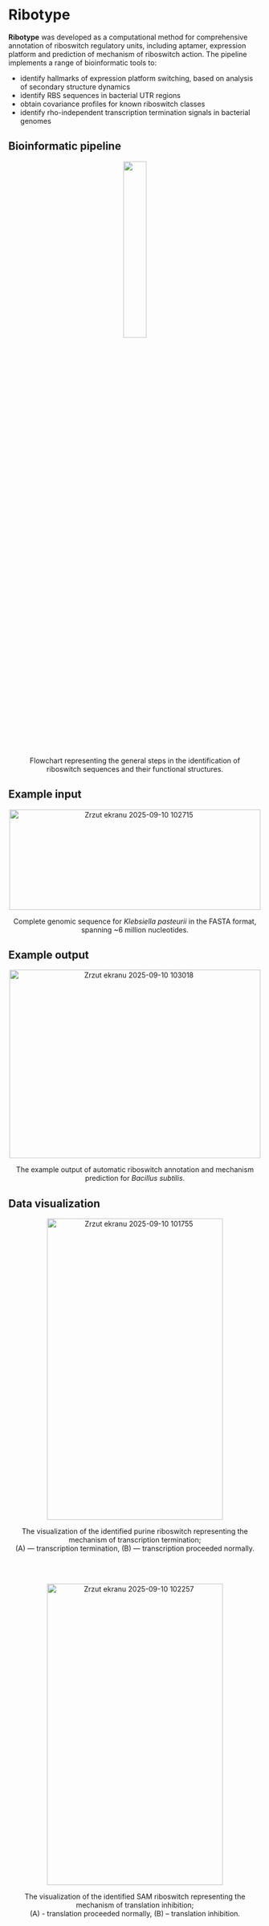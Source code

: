 # Ribotype

**Ribotype** was developed as a computational method
for comprehensive annotation of riboswitch regulatory units, including aptamer,
expression platform and prediction of mechanism of riboswitch action. The pipeline implements
a range of bioinformatic tools to:
<ul>
<li>identify hallmarks of expression platform switching, based on analysis of
secondary structure dynamics</li>
<li>identify RBS sequences in bacterial UTR regions</li>
<li>obtain covariance profiles for known riboswitch classes</li>
<li>identify rho-independent transcription termination signals in bacterial genomes</li>
</ul>

## Bioinformatic pipeline
<p align="center">
  <img src="https://github.com/adrbrodz/adrbrodz.github.io/blob/main/src/ribotype-flow2.png?raw=true" width="30%" height="30%">
</p>
<p align = center>
  Flowchart representing the general steps in the identification of </br>
riboswitch sequences and their functional structures.</p>

## Example input

<p align="center">
  <img width="500" height="200" alt="Zrzut ekranu 2025-09-10 102715" src="https://github.com/user-attachments/assets/de8335e0-b31b-4c29-b4cf-db536a264613" />
</p>
<p align="center">
  Complete genomic sequence for <i>Klebsiella pasteurii</i> in the FASTA format,<br/>spanning ~6 million nucleotides.
</p>

## Example output

<p align="center">
  <img width="500" height="375" alt="Zrzut ekranu 2025-09-10 103018" src="https://github.com/user-attachments/assets/2806b117-30a4-45ed-b5b9-1299e5d46e94" />
</p>
<p align="center">
The example output of automatic riboswitch annotation and mechanism<br/>
prediction for <i>Bacillus subtilis</i>.
</p>


## Data visualization

<p align="center">
  <img width="350" height="600" alt="Zrzut ekranu 2025-09-10 101755" src="https://github.com/user-attachments/assets/a2786633-4a35-4e17-a4b3-896a0865f97b" />
</p>
<p align = center>
The visualization of the identified purine riboswitch representing the
mechanism of transcription termination;<br/>(A) — transcription termination,
(B) — transcription proceeded normally.</p>
<br/><br/>
<p align="center">
  <img width="350" height="600" alt="Zrzut ekranu 2025-09-10 102257" src="https://github.com/user-attachments/assets/f9f21ee9-4793-4e83-8ed2-f3fb5d6bedd1" />
</p>
<p align = center>
The visualization of the identified SAM riboswitch representing the
mechanism of translation inhibition;<br/>(A) - translation proceeded normally,
(B) – translation inhibition.
</p>
